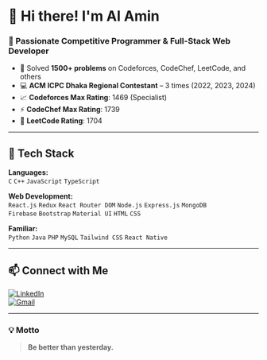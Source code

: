 # 👋 Hi there! I'm Al Amin

### 🚀 Passionate Competitive Programmer & Full-Stack Web Developer

- 🧠 Solved **1500+ problems** on Codeforces, CodeChef, LeetCode, and others  
- 💻 **ACM ICPC Dhaka Regional Contestant** – 3 times (2022, 2023, 2024)  
- 📈 **Codeforces Max Rating**: 1469 (Specialist)  
- ⚡ **CodeChef Max Rating**: 1739  
- 🌟 **LeetCode Rating**: 1704  

---

## 🧰 Tech Stack

**Languages:**  
`C` `C++` `JavaScript` `TypeScript` 

**Web Development:**  
`React.js` `Redux` `React Router DOM` `Node.js` `Express.js` `MongoDB`  
`Firebase`   `Bootstrap` `Material UI` `HTML` `CSS`

**Familiar:**  
`Python` `Java` `PHP` `MySQL`  `Tailwind CSS` `React Native`

---




## 📫 Connect with Me

[![LinkedIn](https://img.shields.io/badge/LinkedIn-blue?logo=linkedin&logoColor=white)](https://www.linkedin.com/in/md-al-amin-b478b420b/)  
[![Gmail](https://img.shields.io/badge/Email-D14836?logo=gmail&logoColor=white)](mailto:alaminhossain2000and@gmail.com)

---

### 💡 Motto
> **Be better than yesterday.**
